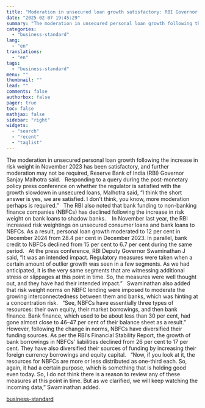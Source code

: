```yaml
---
title: "Moderation in unsecured loan growth satisfactory: RBI Governor Malhotra"
date: "2025-02-07 19:45:29"
summary: "The moderation in unsecured personal loan growth following the increase in risk weight in November 2023 has been satisfactory, and further moderation may not be required, Reserve Bank of India (RBI) Governor Sanjay Malhotra said. Responding to a query during the post-monetary policy press conference on whether the regulator is..."
categories:
  - "business-standard"
lang:
  - "en"
translations:
  - "en"
tags:
  - "business-standard"
menu: ""
thumbnail: ""
lead: ""
comments: false
authorbox: false
pager: true
toc: false
mathjax: false
sidebar: "right"
widgets:
  - "search"
  - "recent"
  - "taglist"
---
```


The moderation in unsecured personal loan growth following the increase in risk weight in November 2023 has been satisfactory, and further moderation may not be required, Reserve Bank of India (RBI) Governor Sanjay Malhotra said.
 
Responding to a query during the post-monetary policy press conference on whether the regulator is satisfied with the growth slowdown in unsecured loans, Malhotra said, “I think the short answer is yes, we are satisfied. I don't think, you know, more moderation perhaps is required.”
 
The RBI also noted that bank funding to non-banking finance companies (NBFCs) has declined following the increase in risk weight on bank loans to shadow banks. 
 
In November last year, the RBI increased risk weightings on unsecured consumer loans and bank loans to NBFCs. As a result, personal loan growth moderated to 12 per cent in December 2024 from 28.4 per cent in December 2023. In parallel, bank credit to NBFCs declined from 15 per cent to 6.7 per cent during the same period.
 
At the press conference, RBI Deputy Governor Swaminathan J said, “It was an intended impact. Regulatory measures were taken when a certain amount of outlier growth was seen in a few segments. As we had anticipated, it is the very same segments that are witnessing additional stress or slippages at this point in time. So, the measures were well thought out, and they have had their intended impact.”
 
Swaminathan also added that risk weight norms on NBFC lending were imposed to moderate the growing interconnectedness between them and banks, which was hinting at a concentration risk.
 
“See, NBFCs have essentially three types of resources: their own equity, their market borrowings, and then bank finance. Bank finance, which used to be about less than 30 per cent, had gone almost close to 46–47 per cent of their balance sheet as a result.”
 
However, following the change in norms, NBFCs have diversified their funding sources. As per the RBI’s Financial Stability Report, the growth of bank borrowings in NBFCs’ liabilities declined from 26 per cent to 17 per cent. They have also diversified their sources of funding by increasing their foreign currency borrowings and equity capital.
 
“Now, if you look at it, the resources for NBFCs are more or less distributed as one-third each. So, again, it had a certain purpose, which is something that is holding good even today. So, I do not think there is a reason to review any of these measures at this point in time. But as we clarified, we will keep watching the incoming data,” Swaminathan added.

[business-standard](https://www.business-standard.com/finance/news/moderation-in-unsecured-loan-growth-satisfactory-rbi-governor-malhotra-125020701256_1.html)
